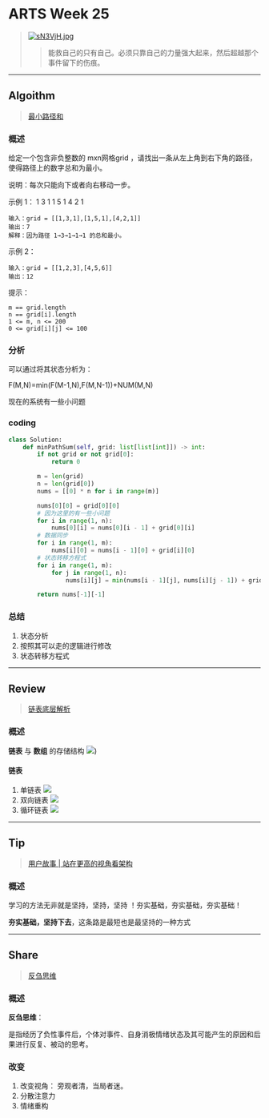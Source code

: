 # ARTS Week 25

> [![sN3VjH.jpg](https://s3.ax1x.com/2021/01/13/sN3VjH.jpg)](https://imgchr.com/i/sN3VjH)
>> 能救自己的只有自己。必须只靠自己的力量强大起来，然后超越那个事件留下的伤痕。

***

## Algoithm

> [最小路径和](https://leetcode-cn.com/problems/minimum-path-sum)

### 概述

给定一个包含非负整数的 mxn网格grid ，请找出一条从左上角到右下角的路径，使得路径上的数字总和为最小。

说明：每次只能向下或者向右移动一步。

示例 1： 1 3 1 1 5 1 4 2 1

    输入：grid = [[1,3,1],[1,5,1],[4,2,1]]
    输出：7
    解释：因为路径 1→3→1→1→1 的总和最小。

示例 2：

    输入：grid = [[1,2,3],[4,5,6]]
    输出：12

提示：

    m == grid.length
    n == grid[i].length
    1 <= m, n <= 200
    0 <= grid[i][j] <= 100

### 分析

可以通过将其状态分析为：

F(M,N)=min(F(M-1,N),F(M,N-1))+NUM(M,N)

现在的系统有一些小问题

### coding

```python
class Solution:
    def minPathSum(self, grid: list[list[int]]) -> int:
        if not grid or not grid[0]:
            return 0

        m = len(grid)
        n = len(grid[0])
        nums = [[0] * n for i in range(m)]

        nums[0][0] = grid[0][0]
        # 因为这里的有一些小问题
        for i in range(1, n):
            nums[0][i] = nums[0][i - 1] + grid[0][i]
        # 数据同步
        for i in range(1, m):
            nums[i][0] = nums[i - 1][0] + grid[i][0]
        # 状态转移方程式
        for i in range(1, m):
            for j in range(1, n):
                nums[i][j] = min(nums[i - 1][j], nums[i][j - 1]) + grid[i][j]

        return nums[-1][-1]
```

### 总结

1. 状态分析
2. 按照其可以走的逻辑进行修改
3. 状态转移方程式

***

## Review

> [链表底层解析](https://github.com/Carmenliukang/ARTS/blob/master/week25.md#review)

### 概述

**链表** 与 **数组** 的存储结构
![](https://static001.geekbang.org/resource/image/d5/cd/d5d5bee4be28326ba3c28373808a62cd.jpg))

#### 链表

1. 单链表
   ![](https://static001.geekbang.org/resource/image/b9/eb/b93e7ade9bb927baad1348d9a806ddeb.jpg)
2. 双向链表
   ![](https://static001.geekbang.org/resource/image/cb/0b/cbc8ab20276e2f9312030c313a9ef70b.jpg)
3. 循环链表
   ![](https://static001.geekbang.org/resource/image/86/55/86cb7dc331ea958b0a108b911f38d155.jpg)

***

## Tip

> [用户故事 | 站在更高的视角看架构](https://time.geekbang.org/column/article/152196)

### 概述

学习的方法无非就是坚持，坚持，坚持 ！夯实基础，夯实基础，夯实基础！

**夯实基础，坚持下去**，这条路是最短也是最坚持的一种方式

***

## Share

> [反刍思维](https://www.zhihu.com/question/286764525/answer/1398657073)

### 概述

**反刍思维**：

是指经历了负性事件后，个体对事件、自身消极情绪状态及其可能产生的原因和后果进行反复、被动的思考。

### 改变

1. 改变视角： 旁观者清，当局者迷。
2. 分散注意力
3. 情绪重构
   

